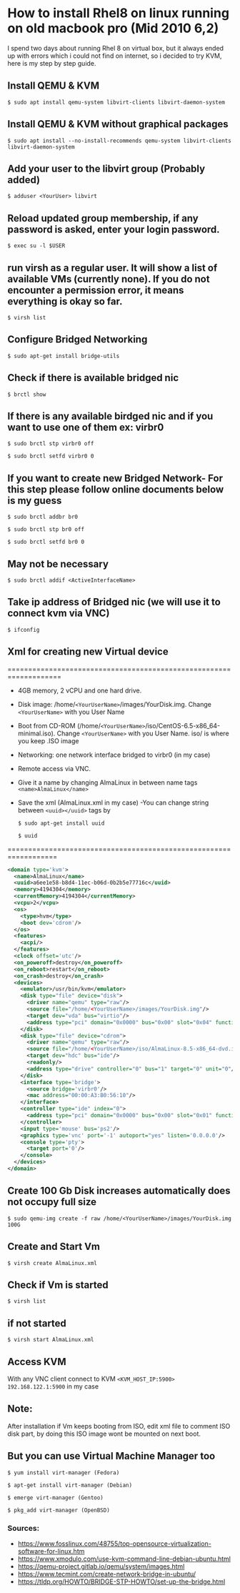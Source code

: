 # How to install Rhel8 on linux running on old macbook pro (Mid 2010 6,2)

I spend two days about running Rhel 8 on virtual box, but it always ended up with errors which i could not find on internet, so i decided to try KVM,
here is my step by step guide.

## Install QEMU & KVM
`$ sudo apt install qemu-system libvirt-clients libvirt-daemon-system`

## Install QEMU & KVM without graphical packages
`$ sudo apt install --no-install-recommends qemu-system libvirt-clients libvirt-daemon-system`

## Add your user to the libvirt group (Probably added)
`$ adduser <YourUser> libvirt`

## Reload updated group membership, if any password is asked, enter your login password.
`$ exec su -l $USER`

## run virsh as a regular user. It will show a list of available VMs (currently none). If you do not encounter a permission error, it means everything is okay so far.
`$ virsh list`

## Configure Bridged Networking
`$ sudo apt-get install bridge-utils`

## Check if there is available bridged nic
`$ brctl show`

## If there is any available birdged nic and if you want to use one of them ex: virbr0
`$ sudo brctl stp virbr0 off`

`$ sudo brctl setfd virbr0 0`

## If you want to create new Bridged Network- For this step please follow online documents below is my guess
`$ sudo brctl addbr br0`

`$ sudo brctl stp br0 off`

`$ sudo brctl setfd br0 0`

## May not be necessary
`$ sudo brctl addif <ActiveInterfaceName>`

## Take ip address of Bridged nic (we will use it to connect kvm via VNC)
`$ ifconfig`

## Xml for creating new Virtual device
===================================================================
- 4GB memory, 2 vCPU and one hard drive.
- Disk image: /home/`<YourUserName>`/images/YourDisk.img. Change `<YourUserName>` with you User Name
- Boot from CD-ROM (/home/`<YourUserName>`/iso/CentOS-6.5-x86_64-minimal.iso). Change `<YourUserName>` with you User Name. iso/ is where you keep .ISO image
- Networking: one network interface bridged to virbr0 (in my case)
- Remote access via VNC.
- Give it a name by changing AlmaLinux in between name tags `<name>AlmaLinux</name>`
- Save the xml (AlmaLinux.xml in my case)
-You can change string between `<uuid></uuid>` tags by
  
  `$ sudo apt-get install uuid`
  
  `$ uuid`
  
==================================================================
```xml
<domain type='kvm'>
  <name>AlmaLinux</name>
  <uuid>a6ee1e58-b8d4-11ec-b06d-0b2b5e77716c</uuid>
  <memory>4194304</memory>
  <currentMemory>4194304</currentMemory>
  <vcpu>2</vcpu>
  <os>
    <type>hvm</type>
    <boot dev='cdrom'/>
  </os>
  <features>
    <acpi/>
  </features>
  <clock offset='utc'/>
  <on_poweroff>destroy</on_poweroff>
  <on_reboot>restart</on_reboot>
  <on_crash>destroy</on_crash>
  <devices>
    <emulator>/usr/bin/kvm</emulator>
    <disk type="file" device="disk">
      <driver name="qemu" type="raw"/>
      <source file="/home/<YourUserName>/images/YourDisk.img"/>
      <target dev="vda" bus="virtio"/>
      <address type="pci" domain="0x0000" bus="0x00" slot="0x04" function="0x0"/>
    </disk>
    <disk type="file" device="cdrom">
      <driver name="qemu" type="raw"/>
      <source file="/home/<YourUserName>/iso/AlmaLinux-8.5-x86_64-dvd.iso"/>
      <target dev="hdc" bus="ide"/>
      <readonly/>
      <address type="drive" controller="0" bus="1" target="0" unit="0"/>
    </disk>
    <interface type='bridge'>
      <source bridge='virbr0'/>
      <mac address="00:00:A3:B0:56:10"/>
    </interface>
    <controller type="ide" index="0">
      <address type="pci" domain="0x0000" bus="0x00" slot="0x01" function="0x1"/>
    </controller>
    <input type='mouse' bus='ps2'/>
    <graphics type='vnc' port='-1' autoport="yes" listen='0.0.0.0'/>
    <console type='pty'>
      <target port='0'/>
    </console>
  </devices>
</domain>
```
## Create 100 Gb Disk increases automatically does not occupy full size
`$ sudo qemu-img create -f raw /home/<YourUserName>/images/YourDisk.img 100G`

## Create and Start Vm
`$ virsh create AlmaLinux.xml`

## Check if Vm is started
`$ virsh list`

## if not started
`$ virsh start AlmaLinux.xml`

## Access KVM
With any VNC client connect to KVM
`<KVM_HOST_IP:5900>`
`192.168.122.1:5900` in my case

## Note: 
After installation if Vm keeps booting from ISO, edit xml file to comment ISO disk part, by doing this ISO image wont be mounted on next boot.

## But you can use Virtual Machine Manager too

`$ yum install virt-manager (Fedora)`

`$ apt-get install virt-manager (Debian)`

`$ emerge virt-manager (Gentoo)`

`$ pkg_add virt-manager (OpenBSD)`

  
### Sources:
- https://www.fosslinux.com/48755/top-opensource-virtualization-software-for-linux.htm
- https://www.xmodulo.com/use-kvm-command-line-debian-ubuntu.html
- https://qemu-project.gitlab.io/qemu/system/images.html
- https://www.tecmint.com/create-network-bridge-in-ubuntu/
- https://tldp.org/HOWTO/BRIDGE-STP-HOWTO/set-up-the-bridge.html
